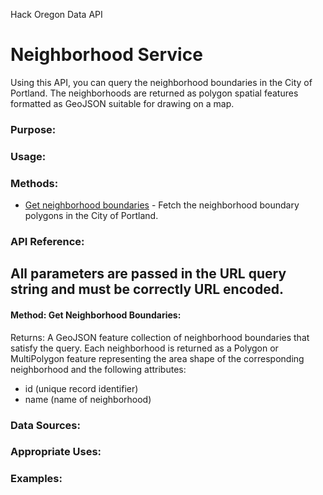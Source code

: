 Hack Oregon Data API
# Neighborhood Service

Using this API, you can query the neighborhood boundaries in the City of Portland. The neighborhoods are returned as polygon spatial features formatted as GeoJSON suitable for drawing on a map.

### Purpose:

### Usage:

### Methods:
- <a href="#getNeighborhoods">Get neighborhood boundaries</a> - Fetch the neighborhood boundary polygons in the City of Portland.

### API Reference:
All parameters are passed in the URL query string and must be correctly URL encoded.
---
<a name="getNeighborhoods"></a>
#### Method: Get Neighborhood Boundaries:
Returns: A GeoJSON feature collection of neighborhood boundaries that satisfy the query. Each neighborhood is returned as a Polygon or MultiPolygon feature representing the area shape of the corresponding neighborhood and the following attributes: 
- id (unique record identifier)
- name (name of neighborhood)

### Data Sources:

### Appropriate Uses:

### Examples:

